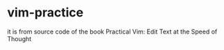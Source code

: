 # vim-practice

it is from source code of the book Practical Vim: Edit Text at the Speed of Thought
